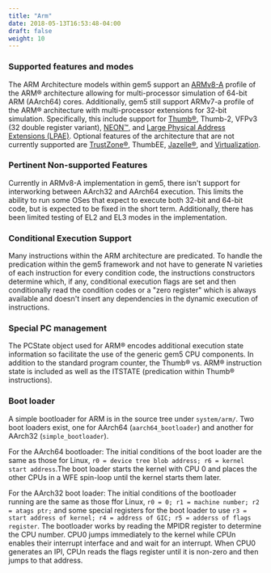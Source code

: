 ```yaml
---
title: "Arm"
date: 2018-05-13T16:53:48-04:00
draft: false
weight: 10
---
```


### Supported features and modes

The ARM Architecture models within gem5 support an
[ARMv8-A](http://www.arm.com/products/processors/armv8-architecture.php)
profile of the ARM® architecture allowing for multi-processor simulation
of 64-bit ARM (AArch64) cores. Additionally, gem5 still support ARMv7-a
profile of the ARM® architecture with multi-processor extensions for
32-bit simulation. Specifically, this include support for
[Thumb®](http://www.arm.com/products/processors/technologies/instruction-set-architectures.php),
Thumb-2, VFPv3 (32 double register variant),
[NEON™](http://www.arm.com/products/processors/technologies/neon.php),
and [Large Physical Address Extensions
(LPAE)](http://www.arm.com/products/processors/technologies/virtualization-extensions.php).
Optional features of the architecture that are not currently supported
are
[TrustZone®](http://www.arm.com/products/processors/technologies/trustzone.php),
ThumbEE,
[Jazelle®](http://www.arm.com/products/processors/technologies/jazelle.php),
and
[Virtualization](http://www.arm.com/products/processors/technologies/virtualization-extensions.php).

### Pertinent Non-supported Features

Currently in ARMv8-A implementation in gem5, there isn't support for
interworking between AArch32 and AArch64 execution. This limits the
ability to run some OSes that expect to execute both 32-bit and 64-bit
code, but is expected to be fixed in the short term. Additionally, there
has been limited testing of EL2 and EL3 modes in the implementation.

### Conditional Execution Support

Many instructions within the ARM architecture are predicated. To handle
the predication within the gem5 framework and not have to generate N
varieties of each instruction for every condition code, the instructions
constructors determine which, if any, conditional execution flags are
set and then conditionally read the condition codes or a "zero register"
which is always available and doesn't insert any dependencies in the
dynamic execution of instructions.

### Special PC management

The PCState object used for ARM® encodes additional execution state
information so facilitate the use of the generic gem5 CPU components. In
addition to the standard program counter, the Thumb® vs. ARM®
instruction state is included as well as the ITSTATE (predication within
Thumb® instructions).

### Boot loader

A simple bootloader for ARM is in the source tree under `system/arm/`.
Two boot loaders exist, one for AArch64 (`aarch64_bootloader`) and
another for AArch32 (`simple_bootloader`).

For the AArch64 bootloader: The initial conditions of the boot loader
are the same as those for Linux, `r0 = device tree blob address; r6 =
kernel start address`.The boot loader starts the kernel with CPU 0 and
places the other CPUs in a WFE spin-loop until the kernel starts them
later.

For the AArch32 boot loader: The initial conditions of the bootloader
running are the same as those ffor Linux, `r0 = 0; r1 = machine number;
r2 = atags ptr;` and some special registers for the boot loader to use
`r3 = start address of kernel; r4 = address of GIC; r5 = adderss of
flags register`. The bootloader works by reading the MPIDR register to
determine the CPU number. CPU0 jumps immediately to the kernel while
CPUn enables their interrupt interface and and wait for an interrupt.
When CPU0 generates an IPI, CPUn reads the flags register until it is
non-zero and then jumps to that address.

